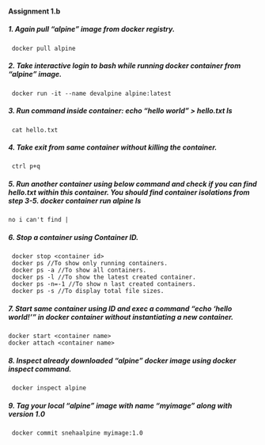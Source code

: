 #### Assignment 1.b
##### 1.	Again pull “alpine” image from docker registry.
     docker pull alpine
##### 2.	Take interactive login to bash while running docker container from “alpine” image.
	 docker run -it --name devalpine alpine:latest


##### 3.	Run command inside container: echo “hello world” > hello.txt ls
     cat hello.txt
##### 4.	Take exit from same container without killing the container.
     ctrl p+q
##### 5.	Run another container using below command and check if you can find hello.txt within this container. You should find container isolations from step 3-5. docker container run alpine ls
    no i can't find |
##### 6.	Stop a container using Container ID.
     docker stop <container id>
     docker ps //To show only running containers.
     docker ps -a //To show all containers.
     docker ps -l //To show the latest created container.
     docker ps -n=-1 //To show n last created containers.
     docker ps -s //To display total file sizes.
##### 7.	Start same container using ID and exec a command “echo ‘hello world!’” in docker container without instantiating a new container.
    docker start <container name>
    docker attach <container name>
##### 8.	Inspect already downloaded “alpine” docker image using docker inspect command.
     docker inspect alpine
##### 9.	Tag your local “alpine” image with name “myimage” along with version 1.0
     docker commit snehaalpine myimage:1.0